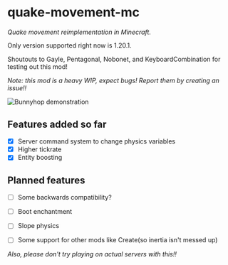 # quake-movement-mc
*Quake movement reimplementation in Minecraft.*

<div style="line-height: 1.2;">
Only version supported right now is 1.20.1.

Shoutouts to Gayle, Pentagonal, Nobonet, and KeyboardCombination for testing out this mod!
</div>

*Note: this mod is a heavy WIP, expect bugs! Report them by creating an issue!!*

![Bunnyhop demonstration](assets/bhop.gif)

## Features added so far
- [x] Server command system to change physics variables
- [x] Higher tickrate
- [x] Entity boosting

## Planned features
- [ ] Some backwards compatibility?
- [ ] Boot enchantment
- [ ] Slope physics
- [ ] Some support for other mods like Create(so inertia isn't messed up)


*Also, please don't try playing on actual servers with this!!*
